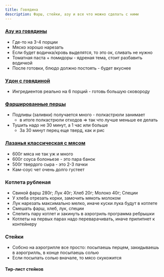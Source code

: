```yaml
---
title: Говядина
description: Фарш, стейки, азу и все что можно сделать с ними 
---
```


### [Азу из говядины](https://cookpad.com/ru/recipes/4106153-azu-iz-ghoviadiny)

- Где-то на 3-4 порции
- Мяско хорошо нарезать
- Если будет водичка/кровь выделятся, то это ок, сливать не нужно
- Томатная паста + помидоры - ядреная тема, стоит разбавить водичкой
- После готовки, блюдо должно постоять - будет вкуснее

### [Удон с говядиной](https://1000.menu/cooking/22979-lapsha-vok-s-govyadinoi)

- Ингредиентов реально на 6 порций - готовь большую сковороду

### [Фаршированные перцы](https://www.youtube.com/watch?v=-pRv9TWee_Y)

- Подливы (заливки) получается много - полкастрюли занимает 
  - в итоге полкастрюли отходов => так что лучше меньше ее делать
- Тушить надо не 30 минут, а 1 час или больше
  - За 30 минут перец еще тверд, как и рис


### [Лазанья классическая с мясом](https://eda.ru/recepty/pasta-picca/lazanja-klassicheskaja-s-mjasom-31799)

- 600г мяса не так уж и много
- 600г соуса болоньезе - это пара банок
- 500г твердого сыра - это 2-3 пачки
- Кам-соус чет очень долго густеет


### Котлета рубленая

- Свиной фарш 280г; Лук 40г; Хлеб 20г; Молоко 40г; Специи
- У хлеба отрезать корки, замочить мякоть молоком
- Лук нарезать максимально мелко, иначе куски лука будут в котлете
- Смешать фарш, хлеб, лук, специи
- Слепить пару котлет и закинуть в аэрогриль программа ребрышки
- Котлеты на первых парах надо переварачивать, иначе прилипнет к контейнеру

### Стейки

- Собсно на аэрогрилле все просто: посыпаешь перцем, закидываешь в аэрогрилль, в конце посыпаешь солью
- Если посыпать солью вначале, то мясо скукожится

#### Тир-лист стейков

<tier-list>
<template #a>Рибай</template>
<template #b>Шейка / Денвер</template>
<template #d>Рамп</template>
</tier-list>
